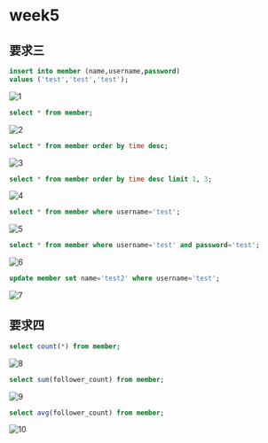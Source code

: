 # week5

## 要求三
``` sql
insert into member (name,username,password)
values ('test','test','test');
```
![1](https://user-images.githubusercontent.com/110441965/197242571-50c35832-1826-4227-9c39-af0ec243920e.jpg)
``` sql
select * from member;
``` 
![2](https://user-images.githubusercontent.com/110441965/197242820-dfc7c117-f63a-49c4-84d2-f50bc4ff890f.jpg)
``` sql
select * from member order by time desc;
```
![3](https://user-images.githubusercontent.com/110441965/197242869-6b8638a0-152e-4f59-85eb-88fc377ff086.jpg)
``` sql
select * from member order by time desc limit 1, 3;
```
![4](https://user-images.githubusercontent.com/110441965/197242917-89ff37f4-6d3a-4d20-a7f5-4ba7098ec913.jpg)
``` sql
select * from member where username='test';
```
![5](https://user-images.githubusercontent.com/110441965/197243016-b39a8cbd-95a1-4c75-9fa1-71a5c90d2270.jpg)
``` sql
select * from member where username='test' and password='test';
```
![6](https://user-images.githubusercontent.com/110441965/197243104-b71518ca-d845-4016-bde8-4cb30e68b6ae.jpg)
``` sql
update member set name='test2' where username='test';
```
![7](https://user-images.githubusercontent.com/110441965/197243165-1f5d5527-6e18-48b5-b82a-7a4da131e36e.jpg)

## 要求四
``` sql
select count(*) from member;
```
![8](https://user-images.githubusercontent.com/110441965/197243309-f57e44bf-7c69-44bf-beb9-cda919ac580e.jpg)
``` sql
select sum(follower_count) from member;
```
![9](https://user-images.githubusercontent.com/110441965/197243427-e869343a-1d76-49cd-91b2-d67a16ff5105.jpg)
``` sql
select avg(follower_count) from member;
```
![10](https://user-images.githubusercontent.com/110441965/197243496-be38ab0f-954b-43c4-ab24-2d02887f2008.jpg)
